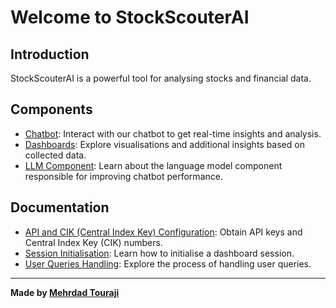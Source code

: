 # Welcome to StockScouterAI

## Introduction
StockScouterAI is a powerful tool for analysing stocks and financial data.

## Components
- [Chatbot](https://www.capitabyte.com/stockscouters/docs/km-chatbot): Interact with our chatbot to get real-time insights and analysis.
- [Dashboards](https://www.capitabyte.com/stockscouters/docs/km-dashboards): Explore visualisations and additional insights based on collected data.
- [LLM Component](https://www.capitabyte.com/stockscouters/docs/km-llm-component): Learn about the language model component responsible for improving chatbot performance.


## Documentation
- [API and CIK (Central Index Key) Configuration](https://www.capitabyte.com/stockscouters/docs/km-obtain-cik): Obtain API keys and Central Index Key (CIK) numbers.
- [Session Initialisation](https://www.capitabyte.com/stockscouters/docs/km-session-init): Learn how to initialise a dashboard session.
- [User Queries Handling](https://www.capitabyte.com/stockscouters/docs/km-user-queries): Explore the process of handling user queries.

---

**Made by [Mehrdad Touraji](https://www.linkedin.com/in/mehrdad-touraji/)**
